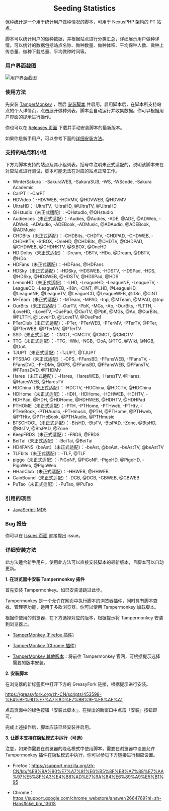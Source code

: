 <h1 align="center">
<span style="font-size: 1.4rem">Seeding Statistics</span>
</h1>

保种统计是一个用于统计用户做种情况的脚本，可用于 NexusPHP 架构的 PT 站点。

脚本可以统计用户的做种数据，并根据站点进行分类汇总，详细展示用户做种详情。可以统计的数据包括站点名称、做种数量、做种体积、平均保种人数、做种上传总量、做种下载总量、平均做种时间等。

### 用户界面截图

![用户界面截图](https://user-images.githubusercontent.com/25226381/197413483-3ee84565-852d-477e-906b-a0c393851571.png "用户界面截图")

### 使用方法

先安装 [TamperMonkey](https://www.tampermonkey.net/) ，然后 [安装脚本](https://greasyfork.org/zh-CN/scripts/453598-%E4%BF%9D%E7%A7%8D%E7%BB%9F%E8%AE%A1) 并启用。启用脚本后，在脚本所支持站点的个人详情页，点击展开做种列表，脚本会自动运行并收集数据。你可以根据用户界面的提示进行操作。

你也可以在 [Releases 页面](https://github.com/tanapok/Seeding-Statistics/releases/tag/v1.0.4) 下载并手动安装脚本的最新版本。

如果你是新手用户，可以参考下面的[详细安装方法](#详细安装方法)。

### 支持的站点和小组

下方为脚本支持的站点及其小组列表。括号中注明未正式适配的，说明该脚本未在对应站点进行测试，脚本可能无法在对应的站点正常工作。

- WinterSakura：-SakuraWEB, -SakuraSUB, -WS, -WScode, -Sakura Academic
- CarPT：-CarPT
- HDVideo：-HDVWEB, -HDVMV, @HDVWEB, @HDVMV
- UltraHD：-UltraTV, -UltraHD, @UltraTV, @UltraHD
- QHstudIo（未正式适配）：-QHstudIo, @QHstudIo
- Audiences（未正式适配）：-Audies, @Audies, -ADE, @ADE, @ADWeb, -ADWeb, -ADAudio, -ADEBook, -ADMusic, @ADAudio, @ADEBook, @ADMusic
- CHDBits（未正式适配）：-CHDBits, -CHDTV, -CHDPAD, -CHDWEB, -CHDHKTV, -StBOX, -OneHD, @CHDBits, @CHDTV, @CHDPAD, @CHDWEB, @CHDHKTV, @StBOX, @OneHD
- HD Dolby（未正式适配）：-Dream, -DBTV, -HDo, @Dream, @DBTV, @HDo
- HDFans（未正式适配）：-HDFans, @HDFans
- HDSky（未正式适配）：-HDSky, -HDSWEB, -HDSTV, -HDSPad, -HDS, @HDSky, @HDSWEB, @HDSTV, @HDSPad, @HDS
- LemonHD（未正式适配）：-LHD, -LeagueHD, -LeagueNF, -LeagueTV, -LeagueCD, -LeagueWEB, -i18n, -CiNT, @LHD, @LeagueHD, @LeagueNF, @LeagueTV, @LeagueCD, @LeagueWEB, @i18n, @CiNT
- M-Team（未正式适配）：-MTeam, -MPAD, -tnp, @MTeam, @MPAD, @tnp
- OurBits（未正式适配）：-OurTV, -PbK, -MGs, -Ao, -OurBits, -FLTTH, -iLoveHD, -iLoveTV, -OuePad, @OurTV, @PbK, @MGs, @Ao, @OurBits, @FLTTH, @iLoveHD, @iLoveTV, @OuePad
- PTerClub（未正式适配）：-PTer, -PTerWEB, -PTerMV, -PTerTV, @PTer, @PTerWEB, @PTerMV, @PTerTV
- SSD（未正式适配）：-CMCT, -CMCTV, @CMCT, @CMCTV
- TTG（未正式适配）：-TTG, -Wiki, -NGB, -DoA, @TTG, @Wiki, @NGB, @DoA
- TJUPT（未正式适配）：-TJUPT, @TJUPT
- PTSBAO（未正式适配）：-OPS, -FFansBD, -FFansWEB, -FFansTV, -FFansDVD, -FHDMv, @OPS, @FFansBD, @FFansWEB, @FFansTV, @FFansDVD, @FHDMv
- Hares（未正式适配）：-Hares, -HaresWEB, -HaresTV, @Hares, @HaresWEB, @HaresTV
- HDChina（未正式适配）：-HDCTV, -HDChina, @HDCTV, @HDChina
- HDHome（未正式适配）：-HDH, -HDHome, -HDHWEB, -HDHTV, -HDHPad, @HDH, @HDHome, @HDHWEB, @HDHTV, @HDHPad
- PTHOME（未正式适配）：-PTH, -PTHome, -PTHweb, -PTHtv, -PTHeBook, -PTHAudio, -PTHmusic, @PTH, @PTHome, @PTHweb, @PTHtv, @PTHeBook, @PTHAudio, @PTHmusic
- BTSCHOOL（未正式适配）：-BtsHD, -BtsTV, -BtsPAD, -Zone, @BtsHD, @BtsTV, @BtsPAD, @Zone
- KeepFRDS（未正式适配）：-FRDS, @FRDS
- BeiTai（未正式适配）：-BeiTai, @BeiTai
- HD4FANS（beAst）（未正式适配）：-beAst, @beAst, -beAstTV, @beAstTV
- TLFbits（未正式适配）：-TLF, @TLF
- piggo（未正式适配）：-PiGoNF, @PiGoNF, -PigoHD, @PigoHD, -PigoWeb, @PigoWeb
- HHanClub（未正式适配）：-HHWEB, @HHWEB
- GainBound（未正式适配）：-DGB, @DGB, -GBWEB, @GBWEB
- PuTao（未正式适配）：-PuTao, @PuTao

### 引用的项目

- [JavaScript-MD5](https://github.com/blueimp/JavaScript-MD5)

### Bug 报告

你可以在 [Issues 页面](https://github.com/tanapok/Seeding-Statistics/issues) 直接提出 issue。

### 详细安装方法

此方法适合新手用户。使用此方法可以直接安装脚本的最新版本，且脚本可以自动更新。

**1. 在浏览器中安装 Tampermonkey 插件**

首先安装 Tampermonkey。如已安装请跳过此步。

Tampermonkey 是一个允许在网页中执行脚本的浏览器插件，同时具有脚本查找、管理等功能，适用于多款浏览器。你可以使用 Tampermonkey 加载脚本。

根据你使用的浏览器，在下方选择对应的版本，根据提示将 Tampermonkey 安装到浏览器上。

- [TamperMonkey (Firefox 插件)](https://addons.mozilla.org/en-US/firefox/addon/tampermonkey/)

- [TamperMonkey (Chrome 插件)](https://chrome.google.com/webstore/detail/tampermonkey/dhdgffkkebhmkfjojejmpbldmpobfkfo)

- [TamperMonkey 其他版本](https://www.tampermonkey.net/)：将前往 Tampermonkey 官网，可根据提示选择需要的版本安装。


**2. 安装脚本**

在浏览器的新标签页中打开下方的 GreasyFork 链接，根据提示进行安装。

https://greasyfork.org/zh-CN/scripts/453598-%E4%BF%9D%E7%A7%8D%E7%BB%9F%E8%AE%A1

点击页面中的绿色按钮「安装此脚本」，在弹出的新窗口中点击「安装」按钮即可。

完成上述操作后，脚本应该已经安装并启用。

**3. 让脚本支持在隐私模式中运行（可选）**

注意，如果你需要在浏览器的隐私模式中使用脚本，需要在浏览器中设置允许 Tampermonkey 插件在隐私模式中执行，你可以参见下方链接进行相应设置。

- Firefox：https://support.mozilla.org/zh-CN/kb/%E9%9A%90%E7%A7%81%E6%B5%8F%E8%A7%88%E7%AA%97%E5%8F%A3%E4%B8%AD%E7%9A%84%E6%89%A9%E5%B1%95

- Chrome：https://support.google.com/chrome_webstore/answer/2664769?hl=zh-Hans#cke_bm_1361S